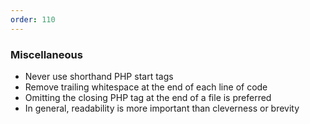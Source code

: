 ```yaml
---
order: 110
---
```


### Miscellaneous

* Never use shorthand PHP start tags
* Remove trailing whitespace at the end of each line of code
* Omitting the closing PHP tag at the end of a file is preferred
* In general, readability is more important than cleverness or brevity